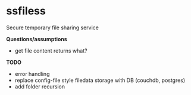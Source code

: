 # ssfiless
Secure temporary file sharing service

**Questions/assumptions**
* get file content returns what? 


**TODO**
* error handling
* replace config-file style filedata storage with DB (couchdb, postgres)
* add folder recursion
